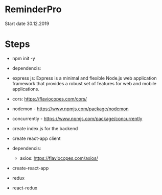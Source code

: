# ReminderPro
Start date 30.12.2019

# Steps
 - npm init -y
 - dependencis: 
  - express js: Express is a minimal and flexible Node.js web application framework that provides a robust set of features for web and mobile applications.
  - cors: https://flaviocopes.com/cors/
  - nodemon - https://www.npmjs.com/package/nodemon
  - concurrently - https://www.npmjs.com/package/concurrently

- create index.js for the backend
- create react-app client
 - dependencis:
    - axios: https://flaviocopes.com/axios/

  
- create-react-app
- redux 
- react-redux